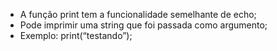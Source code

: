 * A função print tem a funcionalidade semelhante de echo;
* Pode imprimir uma string que foi passada como argumento;
* Exemplo: print(“testando”);